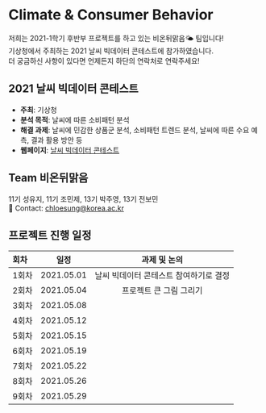 # Climate & Consumer Behavior
저희는 2021-1학기 후반부 프로젝트를 하고 있는 비온뒤맑음🌤 팀입니다!  
기상청에서 주최하는 2021 날씨 빅데이터 콘테스트에 참가하였습니다.  
더 궁금하신 사항이 있다면 언제든지 하단의 연락처로 연락주세요!

## 2021 날씨 빅데이터 콘테스트
- **주최**: 기상청
- **분석 목적**: 날씨에 따른 소비패턴 분석
- **해결 과제**: 날씨에 민감한 상품군 분석, 소비패턴 트렌드 분석, 날씨에 따른 수요 예측, 결과 활용 방안 등
- **웹페이지**: [날씨 빅데이터 콘테스트](https://bd.kma.go.kr/contest/main.do)

## Team 비온뒤맑음
11기 성유지, 11기 조민제, 13기 박주영, 13기 전보민  
💬 Contact: chloesung@korea.ac.kr

## 프로젝트 진행 일정  

|   회차   |   일정   |   과제 및 논의   |
|:----------------------------|:----------------------------:|:--------------------:|
|  1회차  | 2021.05.01 | 날씨 빅데이터 콘테스트 참여하기로 결정 |
|  2회차  | 2021.05.04 | 프로젝트 큰 그림 그리기 |
|  3회차  | 2021.05.08 || 
|  4회차  | 2021.05.12 ||
|  5회차  | 2021.05.15 ||
|  6회차  | 2021.05.19 || 
|  7회차  | 2021.05.22 ||
|  8회차  | 2021.05.26 || 
|  9회차  | 2021.05.29 ||

